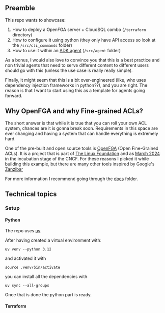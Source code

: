 ## Preamble
This repo wants to showcase:

1. How to deploy a OpenFGA server + CloudSQL combo (`/terraform` directory)
2. How to configure it using python (they only have API access so look at the `/src/cli_commands` folder)
3. How to use it within an [ADK agent](https://google.github.io/adk-docs/) (`/src/agent` folder)

As a bonus, I would also love to convince you that this is a best practice and non trivial agents that need to
serve different content to different users should go with this (unless the use case is really really simple).

Finally, it might seem that this is a bit over-engineered (like, who uses dependency injection frameworks in python??), and you are right. 
The reason is that I want to start using this as a template for agents going forward.

## Why OpenFGA and why Fine-grained ACLs?

The short answer is that while it is true that you can roll your own ACL system, chances are
it is gonna break soon. Requirements in this space are ever changing and having a system
that can handle everything is extremely hard.

One of the pre-built and open source tools is [OpenFGA](https://openfga.dev/) (Open Fine-Grained ACLs). It is a
project that is part of [The Linux Foundation](https://www.linuxfoundation.org/) and as 
[March 2024](https://openfga.dev/blog/fine-grained-news-2024-03#cncf-incubation)
in the incubation stage of the CNCF. For these reasons I picked it while building this example, but there are
many other tools inspired by Google's [Zanzibar](https://research.google/pubs/zanzibar-googles-consistent-global-authorization-system/)

For more information I recommend going through the [docs](/docs) folder.

## Technical topics

### Setup

#### Python
The repo uses [uv](https://docs.astral.sh/uv/).

After having created a virtual environment with:

```
uv venv --python 3.12
```
and activated it with
```
source .venv/bin/activate
```
you can install all the dependencies with
```
uv sync --all-groups
```

Once that is done the python part is ready.

#### Terraform
